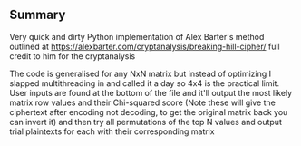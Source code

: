 ## Summary
Very quick and dirty Python implementation of Alex Barter's method outlined at https://alexbarter.com/cryptanalysis/breaking-hill-cipher/ full credit to him for the cryptanalysis

The code is generalised for any NxN matrix but instead of optimizing I slapped multithreading in and called it a day so 4x4 is the practical limit. User inputs are found at the bottom of the file and it'll output the most likely matrix row values and their Chi-squared score (Note these will give the ciphertext after encoding not decoding, to get the original matrix back you can invert it) and then try all permutations of the top N values and output trial plaintexts for each with their corresponding matrix
